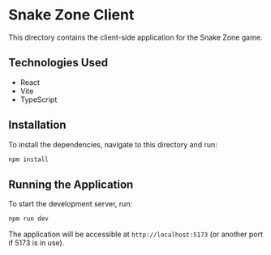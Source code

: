 # Snake Zone Client

This directory contains the client-side application for the Snake Zone game.

## Technologies Used

- React
- Vite
- TypeScript

## Installation

To install the dependencies, navigate to this directory and run:

```bash
npm install
```

## Running the Application

To start the development server, run:

```bash
npm run dev
```

The application will be accessible at `http://localhost:5173` (or another port if 5173 is in use).